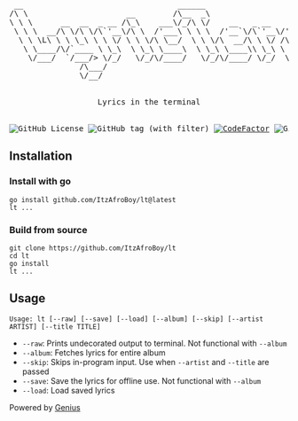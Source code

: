 <div align="center">
<pre>
 __                                 ______                             
/\ \                     __        /\__  _\                            
\ \ \      __  __  _ __ /\_\    ___\/_/\ \/    __   _ __    ___ ___    
 \ \ \  __/\ \/\ \/\`'__\/\ \  /'___\ \ \ \  /'__`\/\`'__\/' __` __`\  
  \ \ \L\ \ \ \_\ \ \ \/ \ \ \/\ \__/  \ \ \/\  __/\ \ \/ /\ \/\ \/\ \ 
   \ \____/\/`____ \ \_\  \ \_\ \____\  \ \_\ \____\\ \_\ \ \_\ \_\ \_\
    \/___/  `/___/> \/_/   \/_/\/____/   \/_/\/____/ \/_/  \/_/\/_/\/_/
               /\___/                                                  
               \/__/                                                   
<br>
Lyrics in the terminal
<br>
<img alt="GitHub License" src="https://img.shields.io/github/license/ItzAfroBoy/lt"> <img alt="GitHub tag (with filter)" src="https://img.shields.io/github/v/tag/ItzAfroBoy/lt?label=version"> <a href="https://www.codefactor.io/repository/github/itzafroboy/lt"><img src="https://www.codefactor.io/repository/github/itzafroboy/lt/badge" alt="CodeFactor" /></a> <img alt="GitHub code size in bytes" src="https://img.shields.io/github/languages/code-size/ItzAfroBoy/lt">
</pre>
</div>

## Installation

### Install with go

```shell
go install github.com/ItzAfroBoy/lt@latest
lt ...
```

### Build from source

```shell
git clone https://github.com/ItzAfroBoy/lt
cd lt
go install
lt ...
```

## Usage

`Usage: lt [--raw] [--save] [--load] [--album] [--skip] [--artist ARTIST] [--title TITLE]`  

- `--raw`: Prints undecorated output to terminal. Not functional with `--album`  
- `--album`: Fetches lyrics for entire album  
- `--skip`: Skips in-program input. Use when `--artist` and `--title` are passed  
- `--save`: Save the lyrics for offline use. Not functional with `--album`  
- `--load`: Load saved lyrics

Powered by [Genius](https://genius.com)
